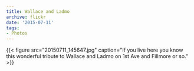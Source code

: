 ```yaml
---
title: Wallace and Ladmo
archive: flickr
date: '2015-07-11'
tags:
- Photos
---
```

{{< figure src="20150711_145647.jpg" caption="If you live here you know this wonderful tribute to Wallace and Ladmo on 1st Ave and Fillmore or so." >}}
